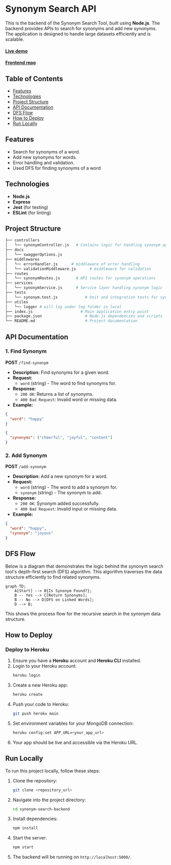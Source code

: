 # **Synonym Search API**

This is the backend of the Synonym Search Tool, built using **Node.js**. The backend provides APIs to search for synonyms and add new synonyms. The application is designed to handle large datasets efficiently and is scalable.

#### [Live demo](https://synonym-search-api-5fb6ff9b4a59.herokuapp.com/)

#### [Frontend repo](https://github.com/samirsayyad/synonym-search-frontend)

## **Table of Contents**

- [Features](#features)
- [Technologies](#technologies)
- [Project Structure](#project-structure)
- [API Documentation](#api-documentation)
- [DFS Flow](#dfs-flow)
- [How to Deploy](#how-to-deploy)
- [Run Locally](#run-locally)

## **Features**

- Search for synonyms of a word.
- Add new synonyms for words.
- Error handling and validation.
- Used DFS for finding synonyms of a word

## **Technologies**

- **Node.js**
- **Express**
- **Jest** (for testing)
- **ESLint** (for linting)

## **Project Structure**

```bash
├── controllers
│   └── synonymController.js   # Contains logic for handling synonym operations
├── docs
│   └── swaggerOptions.js
├── middlewares
│   └── errorHandler.js      # middleware of error handling
│   └── validationMiddleware.js      # middleware for validation
├── routes
│   └── synonymRoutes.js       # API routes for synonym operations
├── services
│   └── synonymService.js      # Service layer handling synonym logic
├── tests
│   └── synonym.test.js            # Unit and integration tests for synonyms
├── utiles
│   └── logger # will log under log folder in local
├── index.js                     # Main application entry point
├── package.json                   # Node.js dependencies and scripts
└── README.md                      # Project documentation
```

## **API Documentation**

### **1. Find Synonym**

**POST** `/find-synonym`

- **Description:** Find synonyms for a given word.
- **Request:**
  - `word` (string) - The word to find synonyms for.
- **Response:**
  - `200 OK`: Returns a list of synonyms.
  - `400 Bad Request`: Invalid word or missing data.
- **Example:**

```json
{
  "word": "happy"
}
```

```json
{
  "synonyms": ["cheerful", "joyful", "content"]
}
```

### **2. Add Synonym**

**POST** `/add-synonym`

- **Description:** Add a new synonym for a word.
- **Request:**
  - `word` (string) - The word to add a synonym for.
  - `synonym` (string) - The synonym to add.
- **Response:**
  - `200 OK`: Synonym added successfully.
  - `400 Bad Request`: Invalid input or missing data.
- **Example:**

```json
{
  "word": "happy",
  "synonym": "joyous"
}
```

## **DFS Flow**

Below is a diagram that demonstrates the logic behind the synonym search tool's depth-first search (DFS) algorithm. This algorithm traverses the data structure efficiently to find related synonyms.

```mermaid
graph TD;
    A[Start] --> B{Is Synonym Found?};
    B -- Yes --> C[Return Synonyms];
    B -- No --> D[DFS on Linked Words];
    D --> B;
```

This shows the process flow for the recursive search in the synonym data structure.

## **How to Deploy**

### **Deploy to Heroku**

1. Ensure you have a **Heroku** account and **Heroku CLI** installed.
2. Login to your Heroku account:
   ```bash
   heroku login
   ```
3. Create a new Heroku app:
   ```bash
   heroku create
   ```
4. Push your code to Heroku:
   ```bash
   git push heroku main
   ```
5. Set environment variables for your MongoDB connection:
   ```bash
   heroku config:set APP_URL=<your_app_url>
   ```
6. Your app should be live and accessible via the Heroku URL.

## **Run Locally**

To run this project locally, follow these steps:

1. Clone the repository:
   ```bash
   git clone <repository_url>
   ```
2. Navigate into the project directory:
   ```bash
   cd synonym-search-backend
   ```
3. Install dependencies:
   ```bash
   npm install
   ```
4. Start the server:
   ```bash
   npm start
   ```
5. The backend will be running on `http://localhost:5000/`.
